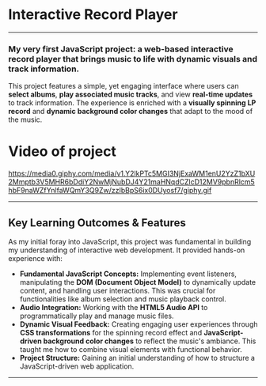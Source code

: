 # Interactive Record Player

---

### My very first JavaScript project: a web-based interactive record player that brings music to life with dynamic visuals and track information.

This project features a simple, yet engaging interface where users can **select albums**, **play associated music tracks**, and view **real-time updates** to track information. The experience is enriched with a **visually spinning LP record** and **dynamic background color changes** that adapt to the mood of the music.

# Video of project
https://media0.giphy.com/media/v1.Y2lkPTc5MGI3NjExaWM1enU2YzZ1bXU2Mmptb3V5MHR6bDdiY2NwMjNubDJ4Y21maHNqdCZlcD12MV9pbnRlcm5hbF9naWZfYnlfaWQmY3Q9Zw/zzIbBpS6ix0DUyosf7/giphy.gif


---

## Key Learning Outcomes & Features

As my initial foray into JavaScript, this project was fundamental in building my understanding of interactive web development. It provided hands-on experience with:

* **Fundamental JavaScript Concepts:** Implementing event listeners, manipulating the **DOM (Document Object Model)** to dynamically update content, and handling user interactions. This was crucial for functionalities like album selection and music playback control.
* **Audio Integration:** Working with the **HTML5 Audio API** to programmatically play and manage music files.
* **Dynamic Visual Feedback:** Creating engaging user experiences through **CSS transformations** for the spinning record effect and **JavaScript-driven background color changes** to reflect the music's ambiance. This taught me how to combine visual elements with functional behavior.
* **Project Structure:** Gaining an initial understanding of how to structure a JavaScript-driven web application.

---
